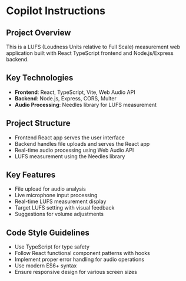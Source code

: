 # Copilot Instructions

<!-- Use this file to provide workspace-specific custom instructions to Copilot. For more details, visit https://code.visualstudio.com/docs/copilot/copilot-customization#_use-a-githubcopilotinstructionsmd-file -->

## Project Overview
This is a LUFS (Loudness Units relative to Full Scale) measurement web application built with React TypeScript frontend and Node.js/Express backend.

## Key Technologies
- **Frontend**: React, TypeScript, Vite, Web Audio API
- **Backend**: Node.js, Express, CORS, Multer
- **Audio Processing**: Needles library for LUFS measurement

## Project Structure
- Frontend React app serves the user interface
- Backend handles file uploads and serves the React app
- Real-time audio processing using Web Audio API
- LUFS measurement using the Needles library

## Key Features
- File upload for audio analysis
- Live microphone input processing
- Real-time LUFS measurement display
- Target LUFS setting with visual feedback
- Suggestions for volume adjustments

## Code Style Guidelines
- Use TypeScript for type safety
- Follow React functional component patterns with hooks
- Implement proper error handling for audio operations
- Use modern ES6+ syntax
- Ensure responsive design for various screen sizes

